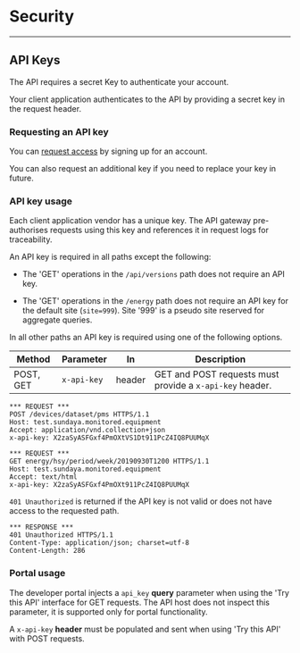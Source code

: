 # Security
---

## API Keys

The API requires a secret Key to authenticate your account. 

Your client application authenticates to the API by providing a secret key in the request header.

### Requesting an API key

You can [request access](mailto:admin@api.sundaya.com) by signing up for an account. 

You can also request an additional key if you need to replace your key in future.

### API key usage

Each client application vendor has a unique key. The API gateway pre-authorises requests using this key and references it in request logs for traceability.

An API key is required in all paths except the following:

- The 'GET' operations in the `/api/versions` path does not require an API key.

- The 'GET' operations in the `/energy` path does not require an API key for the default site (`site=999`). Site '999' is a pseudo site reserved for aggregate queries.

In all other paths an API key is required using one of the following options.

Method | Parameter | In | Description
--- | --- | --- | ---
POST, GET   | `x-api-key` | header | GET and POST requests must provide a `x-api-key` header. 

```
*** REQUEST ***	
POST /devices/dataset/pms HTTPS/1.1	
Host: test.sundaya.monitored.equipment
Accept: application/vnd.collection+json	
x-api-key: X2zaSyASFGxf4PmOXtVS1Dt911PcZ4IQ8PUUMqX
```

```
*** REQUEST ***	
GET energy/hsy/period/week/20190930T1200 HTTPS/1.1
Host: test.sundaya.monitored.equipment
Accept: text/html	
x-api-key: X2zaSyASFGxf4PmOXt911PcZ4IQ8PUUMqX

```

`401 Unauthorized` is returned if the API key is not valid or does not have access to the requested path.

```
*** RESPONSE ***	
401 Unauthorized HTTPS/1.1	
Content-Type: application/json; charset=utf-8
Content-Length: 286
```

### Portal usage

The developer portal injects a `api_key` **query** parameter when using the 'Try this API' interface for GET requests. The API host does not inspect this parameter, it is supported only for portal functionality.

A `x-api-key` **header** must be populated and sent when using 'Try this API' with POST requests. 
